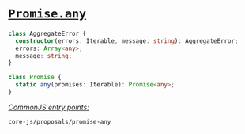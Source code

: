 # [`Promise.any`](https://github.com/tc39/proposal-promise-any)
```ts
class AggregateError {
  constructor(errors: Iterable, message: string): AggregateError;
  errors: Array<any>;
  message: string;
}

class Promise {
  static any(promises: Iterable): Promise<any>;
}
```
[*CommonJS entry points:*](/docs/usage.md#commonjs-api)
```
core-js/proposals/promise-any
```
